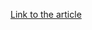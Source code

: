 [Link to the article](https://www.akamai.com/blog/security-research/2024/jul/2024-php-exploit-cve-one-day-after-disclosure)
